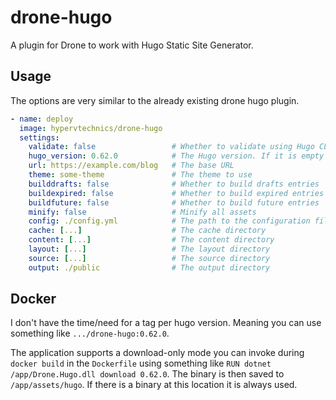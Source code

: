 # drone-hugo

A plugin for Drone to work with Hugo Static Site Generator.

## Usage

The options are very similar to the already existing drone hugo plugin.

```yaml
- name: deploy
  image: hypervtechnics/drone-hugo
  settings:
    validate: false                 # Whether to validate using Hugo CLI before the build
    hugo_version: 0.62.0            # The Hugo version. If it is empty the latest one is downloaded.
    url: https://example.com/blog   # The base URL
    theme: some-theme               # The theme to use
    builddrafts: false              # Whether to build drafts entries
    buildexpired: false             # Whether to build expired entries
    buildfuture: false              # Whether to build future entries
    minify: false                   # Minify all assets
    config: ./config.yml            # The path to the configuration file
    cache: [...]                    # The cache directory
    content: [...]                  # The content directory
    layout: [...]                   # The layout directory
    source: [...]                   # The source directory
    output: ./public                # The output directory
```

## Docker

I don't have the time/need for a tag per hugo version. Meaning you can use something like `.../drone-hugo:0.62.0`. 

The application supports a download-only mode you can invoke during `docker build` in the `Dockerfile` using something like `RUN dotnet /app/Drone.Hugo.dll download 0.62.0`. The binary is then saved to `/app/assets/hugo`. If there is a binary at this location it is always used.
